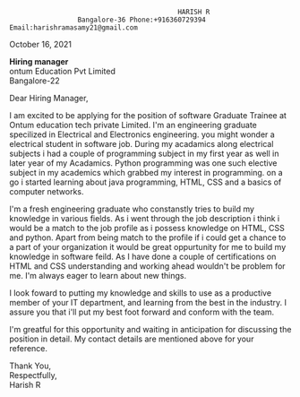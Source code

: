                                               HARISH R
                     Bangalore-36 Phone:+916360729394 Email:harishramasamy21@gmail.com

October 16, 2021  

**Hiring manager**  
ontum Education Pvt Limited  
Bangalore-22  

Dear Hiring Manager,  

I am excited to be applying for the position of software Graduate Trainee at Ontum education tech private Limited. I'm an engineering graduate specilized in Electrical and Electronics engineering. you might wonder a electrical student in software job. During my acadamics along electrical subjects i had a couple of programming subject in my first year as well in later year of my Acadamics. Python programming was one such elective subject in my academics which grabbed my interest in programming. on a go i started learning about java programming, HTML, CSS and a basics of computer networks.

I'm a fresh engineering graduate who constanstly tries to build my knowledge in various fields. As i went through the job description i think i would be a match to the job profile as i possess knowledge on HTML, CSS and python. Apart from being match to the profile if i could get a chance to a part of your organization it would be great oppurtunity for me to build my knowledge in software feild. As I have done a couple of certifications on HTML and CSS understanding and working ahead wouldn't be problem for me. I'm always eager to learn about new things.

I look foward to putting my knowledge and skills to use as a productive member of your IT department, and learning from the best in the industry. I assure you that i'll put my best foot forward and conform with the team.

I'm greatful for this opportunity and waiting in anticipation for discussing the position in detail. My contact details are mentioned above for your reference.

Thank You,  
Respectfully,  
Harish R

